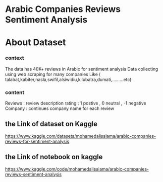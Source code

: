 # Arabic Companies Reviews Sentiment Analysis
# About Dataset
### context
The data has 40K+ reviews in Arabic for sentiment analysis
Data collecting using web scraping for many companies Like ( talabat,kabiter,nasla,swifil,alsiwidiu,kilubatra,dumati,………etc)
### content
Reviews : review description
rating : 1 postive , 0 neutral , -1 negative
Company : continues company name for each review
## the Link of dataset on Kaggle
https://www.kaggle.com/datasets/mohamedalisalama/arabic-companies-reviews-for-sentiment-analysis
## the Link of notebook on kaggle
https://www.kaggle.com/code/mohamedalisalama/arabic-companies-reviews-sentiment-analysis
